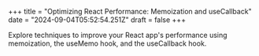 +++
title = "Optimizing React Performance: Memoization and useCallback"
date = "2024-09-04T05:52:54.251Z"
draft = false
+++

  Explore techniques to improve your React app's performance using memoization, the useMemo hook, and the useCallback hook.
        